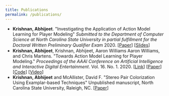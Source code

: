 ```yaml
---
title: Publications
permalink: /publications/
---
```


- **Krishnan, Abhijeet**. "Investigating the Application of Action Model Learning for Player Modeling" *Submitted to the Department of Computer Science at North Carolina State University in partial fulfillment for the Doctoral Written Preliminary Qualiﬁer Exam* 2020. [[Paper](/assets/docs/Written_Prelim_Paper.pdf)] [[Slides](assets/docs/Written_Prelim_Presentation.pdf)]
- **Krishnan, Abhijeet**, Krishnan, Abhijeet, Aaron Williams Aaron Williams, and Chris Martens. "Towards Action Model Learning for Player Modeling." *Proceedings of the AAAI Conference on Artificial Intelligence and Interactive Digital Entertainment*. Vol. 16. No. 1. 2020. [[Link](https://www.aaai.org/ojs/index.php/AIIDE/article/view/7436)] [[Paper](/assets/docs/AML_for_Player_Modeling.pdf)] [[Code](https://github.com/AbhijeetKrishnan/aml-for-player-modeling)] [[Video](https://youtu.be/N2rfOBfT-ZE)]
- **Krishnan, Abhijeet** and McAllister, David F. "Stereo Pair Colorization Using Examplar-based Techniques" Unpublished manuscript, North Carolina State University, Raleigh, NC. [[Paper](/assets/docs/Stereo_Pair_Colorization.pdf)]